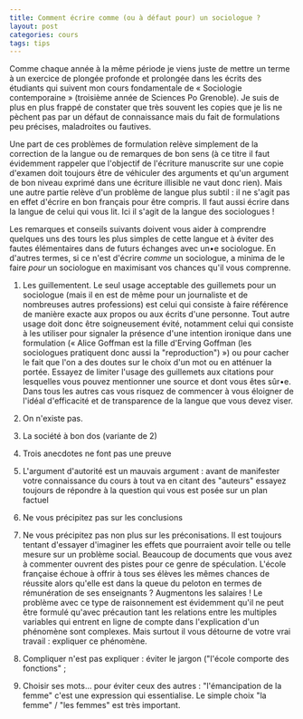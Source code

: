 ```yaml
---
title: Comment écrire comme (ou à défaut pour) un sociologue ?
layout: post
categories: cours
tags: tips
---
```


Comme chaque année à la même période je viens juste de mettre un terme à un exercice de plongée profonde et prolongée dans les écrits des étudiants qui suivent mon cours fondamentale de « Sociologie contemporaine » (troisième année de Sciences Po Grenoble). Je suis de plus en plus frappé de constater que très souvent les copies que je lis ne pèchent pas par un défaut de connaissance mais du fait de formulations peu précises, maladroites ou fautives.

Une part de ces problèmes de formulation relève simplement de la correction de la langue ou de remarques de bon sens (à ce titre il faut évidemment rappeler que l'objectif de l'écriture manuscrite sur une copie d'examen doit toujours être de véhiculer des arguments et qu'un argument de bon niveau exprimé dans une écriture illisible ne vaut donc rien). Mais une autre partie relève d'un problème de langue plus subtil : il ne s'agit pas en effet d'écrire en bon français pour être compris. Il faut aussi écrire dans la langue de celui qui vous lit. Ici il s'agit de la langue des sociologues !

Les remarques et conseils suivants doivent vous aider à comprendre quelques uns des tours les plus simples de cette langue et à éviter des fautes élémentaires dans de futurs échanges avec un•e sociologue. En d'autres termes, si ce n'est d'écrire <i>comme</i> un sociologue, a minima de le faire <i>pour</i> un sociologue en maximisant vos chances qu'il vous comprenne.

1. Les guillementent. Le seul usage acceptable des guillemets pour un sociologue (mais il en est de même pour un journaliste et de nombreuses autres professions) est celui qui consiste à faire référence de manière exacte aux propos ou aux écrits d'une personne. Tout autre usage doit donc être soigneusement évité, notamment celui qui consiste à les utiliser pour signaler la présence d'une intention ironique dans une formulation (« Alice Goffman est la fille d'Erving Goffman (les sociologues pratiquent donc aussi la "reproduction") ») ou pour cacher le fait que l'on a des doutes sur le choix d'un mot ou en atténuer la portée. Essayez de limiter l'usage des guillemets aux citations pour lesquelles vous pouvez mentionner une source et dont vous êtes sûr•e. Dans tous les autres cas vous risquez de commencer à vous éloigner de l'idéal d'efficacité et de transparence de la langue que vous devez viser.

2. On n'existe pas. 

3. La société à bon dos (variante de 2)

4. Trois anecdotes ne font pas une preuve

5. L'argument d'autorité est un mauvais argument : avant de manifester votre connaissance du cours à tout va en citant des "auteurs" essayez toujours de répondre à la question qui vous est posée sur un plan factuel

6. Ne vous précipitez pas sur les conclusions

7. Ne vous précipitez pas non plus sur les préconisations. Il est toujours tentant d'essayer d'imaginer les effets que pourraient avoir telle ou telle mesure sur un problème social. Beaucoup de documents que vous avez à commenter ouvrent des pistes pour ce genre de spéculation. L'école française échoue à offrir à tous ses élèves les mêmes chances de réussite alors qu'elle est dans la queue du peloton en termes de rémunération de ses enseignants ? Augmentons les salaires ! Le problème avec ce type de raisonnement est évidemment qu'il ne peut être formulé qu'avec précaution tant les relations entre les multiples variables qui entrent en ligne de compte dans l'explication d'un phénomène sont complexes. Mais surtout il vous détourne de votre vrai travail : expliquer ce phénomène.

8. Compliquer n'est pas expliquer : éviter le jargon ("l'école comporte des fonctions" ; 

9. Choisir ses mots… pour éviter ceux des autres : "l'émancipation de la femme" c'est une expression qui essentialise. Le simple choix "la femme" / "les femmes" est très important.

